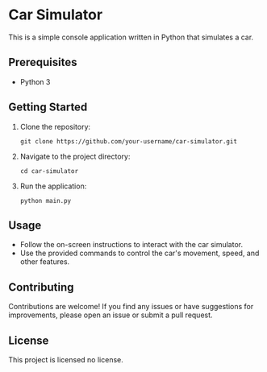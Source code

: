 # Car Simulator

This is a simple console application written in Python that simulates a car.

## Prerequisites

- Python 3

## Getting Started

1. Clone the repository:

   ```shell
   git clone https://github.com/your-username/car-simulator.git
   ```

2. Navigate to the project directory:

   ```shell
   cd car-simulator
   ```

3. Run the application:

   ```shell
   python main.py
   ```

## Usage

- Follow the on-screen instructions to interact with the car simulator.
- Use the provided commands to control the car's movement, speed, and other features.

## Contributing

Contributions are welcome! If you find any issues or have suggestions for improvements, please open an issue or submit a pull request.

## License

This project is licensed no license.
